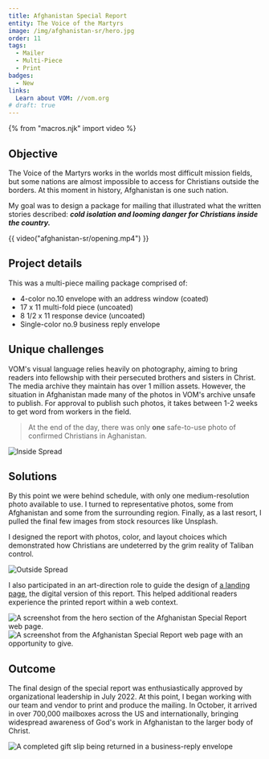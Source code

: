 ```yaml
---
title: Afghanistan Special Report
entity: The Voice of the Martyrs
image: /img/afghanistan-sr/hero.jpg
order: 11
tags:
  - Mailer
  - Multi-Piece
  - Print
badges:
  - New
links:
  Learn about VOM: //vom.org
# draft: true
---
```


{% from "macros.njk" import video %}


## Objective

The Voice of the Martyrs works in the worlds most difficult mission fields, but some nations are almost impossible to access for Christians outside the borders. At this moment in history, Afghanistan is one such nation.

My goal was to design a package for mailing that illustrated what the written stories described: **_cold isolation and looming danger for Christians inside the country._**

{{ video("afghanistan-sr/opening.mp4") }}


## Project details

This was a multi-piece mailing package comprised of:
- 4-color no.10 envelope with an address window (coated)
- 17 x 11 multi-fold piece (uncoated)
- 8 1/2 x 11 response device (uncoated)
- Single-color no.9 business reply envelope


## Unique challenges

VOM's visual language relies heavily on photography, aiming to bring readers into fellowship with their persecuted brothers and sisters in Christ. The media archive they maintain has over 1 million assets. However, the situation in Afghanistan made many of the photos in VOM's archive unsafe to publish. For approval to publish such photos, it takes between 1-2 weeks to get word from workers in the field.

> At the end of the day, there was only **one** safe-to-use photo of confirmed Christians in Aghanistan.

![Inside Spread](/img/afghanistan-sr/interior-spread.jpg)


## Solutions

By this point we were behind schedule, with only one medium-resolution photo available to use. I turned to representative photos, some from Afghanistan and some from the surrounding region. Finally, as a last resort, I pulled the final few images from stock resources like Unsplash.

I designed the report with photos, color, and layout choices which demonstrated how Christians are undeterred by the grim reality of Taliban control.

![Outside Spread](/img/afghanistan-sr/outside-spread.jpg)

I also participated in an art-direction role to guide the design of [a landing page](//vom.org/2022-10-afghanistan), the digital version of this report. This helped additional readers experience the printed report within a web context.

<div class="grid">
  <img alt="A screenshot from the hero section of the Afghanistan Special Report web page." src="/img/afghanistan-sr/web-top.jpg" />
  <img alt="A screenshot from the Afghanistan Special Report web page with an opportunity to give." src="/img/afghanistan-sr/web-bottom.jpg" />
</div>


## Outcome

The final design of the special report was enthusiastically approved by organizational leadership in July 2022. At this point, I began working with our team and vendor to print and produce the mailing. In October, it arrived in over 700,000 mailboxes across the US and internationally, bringing widespread awareness of God's work in Afghanistan to the larger body of Christ.

![A completed gift slip being returned in a business-reply envelope](/img/afghanistan-sr/gift-slip.jpg)